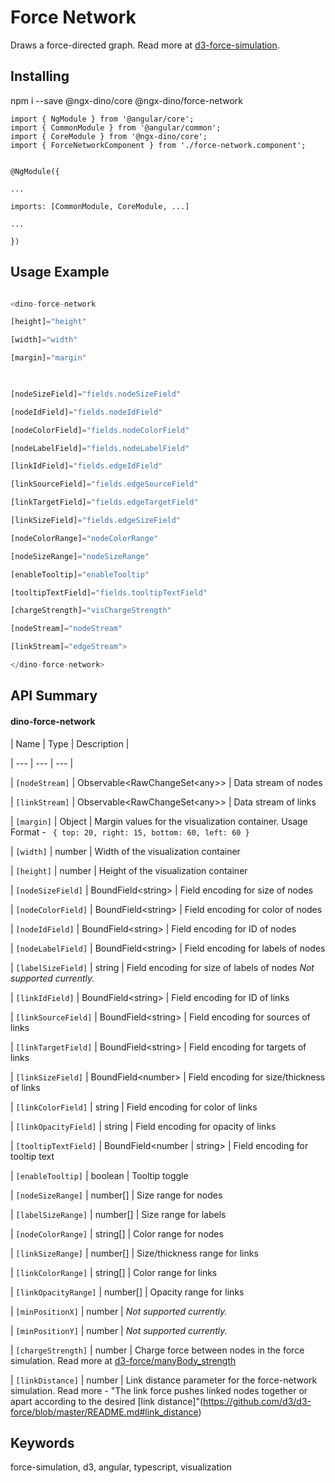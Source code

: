 
# Force Network

  

Draws a force-directed graph. Read more at [d3-force-simulation](https://github.com/d3/d3-force).

  

## Installing

npm i --save @ngx-dino/core @ngx-dino/force-network

	import { NgModule } from '@angular/core';
	import { CommonModule } from '@angular/common';
	import { CoreModule } from '@ngx-dino/core';
	import { ForceNetworkComponent } from './force-network.component';
	

	@NgModule({

	...

	imports: [CommonModule, CoreModule, ...]

	...

	})

  

## Usage Example

```js

<dino-force-network

[height]="height"

[width]="width"

[margin]="margin"

  

[nodeSizeField]="fields.nodeSizeField"

[nodeIdField]="fields.nodeIdField"

[nodeColorField]="fields.nodeColorField"

[nodeLabelField]="fields.nodeLabelField"

[linkIdField]="fields.edgeIdField"

[linkSourceField]="fields.edgeSourceField"

[linkTargetField]="fields.edgeTargetField"

[linkSizeField]="fields.edgeSizeField"

[nodeColorRange]="nodeColorRange"

[nodeSizeRange]="nodeSizeRange"

[enableTooltip]="enableTooltip"

[tooltipTextField]="fields.tooltipTextField"

[chargeStrength]="visChargeStrength"

[nodeStream]="nodeStream"

[linkStream]="edgeStream">

</dino-force-network>

```

  

## API Summary

  

#### dino-force-network

  

| Name | Type | Description |

| --- | --- | --- |

| `[nodeStream]` | Observable<RawChangeSet\<any>> | Data stream of nodes

| `[linkStream]` | Observable<RawChangeSet\<any>> | Data stream of links

| `[margin]` | Object | Margin values for the visualization container. Usage Format - ``` { top: 20, right: 15, bottom: 60, left: 60 }```

| `[width]` | number | Width of the visualization container

| `[height]` | number | Height of the visualization container

| `[nodeSizeField]` | BoundField\<string> | Field encoding for size of nodes

| `[nodeColorField]` | BoundField\<string> | Field encoding for color of nodes

| `[nodeIdField]` | BoundField\<string> | Field encoding for ID of nodes

| `[nodeLabelField]` | BoundField\<string> | Field encoding for labels of nodes

| `[labelSizeField]` | string | Field encoding for size of labels of nodes *Not supported currently.*

| `[linkIdField]` | BoundField\<string> | Field encoding for ID of links

| `[linkSourceField]` | BoundField\<string> | Field encoding for sources of links

| `[linkTargetField]` | BoundField\<string> | Field encoding for targets of links

| `[linkSizeField]` | BoundField\<number> | Field encoding for size/thickness of links

| `[linkColorField]` | string | Field encoding for color of links

| `[linkOpacityField]` | string | Field encoding for opacity of links

| `[tooltipTextField]` | BoundField\<number \| string> | Field encoding for tooltip text

| `[enableTooltip]` | boolean | Tooltip toggle

| `[nodeSizeRange]` | number[] | Size range for nodes

| `[labelSizeRange]` | number[] | Size range for labels

| `[nodeColorRange]` | string[] | Color range for nodes

| `[linkSizeRange]` | number[] | Size/thickness range for links

| `[linkColorRange]` | string[] | Color range for links

| `[linkOpacityRange]` | number[] | Opacity range for links

| `[minPositionX]` | number | *Not supported currently.*

| `[minPositionY]` | number | *Not supported currently.*

| `[chargeStrength]` | number | Charge force between nodes in the force simulation. Read more at [d3-force/manyBody_strength](https://github.com/d3/d3-force/blob/master/README.md#manyBody_strength)

| `[linkDistance]` | number | Link distance parameter for the force-network simulation. Read more - "The link force pushes linked nodes together or apart according to the desired [link distance]"(https://github.com/d3/d3-force/blob/master/README.md#link_distance)

  

## Keywords

force-simulation, d3, angular, typescript, visualization